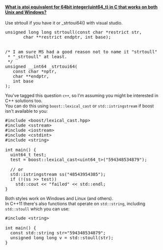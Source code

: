 #### [What is atoi equivalent for 64bit integer(uint64_t) in C that works on both Unix and Windows?](https://stackoverflow.com/questions/7502926/what-is-atoi-equivalent-for-64bit-integeruint64-t-in-c-that-works-on-both-unix)

Use strtoull if you have it or _strtoui64() with visual studio.<br>
<pre>
unsigned long long strtoull(const char *restrict str,
       char **restrict endptr, int base);


/* I am sure MS had a good reason not to name it "strtoull" or
 * "_strtoull" at least.
 */
unsigned __int64 _strtoui64(
   const char *nptr,
   char **endptr,
   int base 
);
</pre>

You've tagged this question `c++`, so I'm assuming you might be interested in C++ solutions too.<br>
You can do this using `boost::lexical_cast` or `std::istringstream` if boost isn't available to you:<br>
<pre>
#include &lt;boost/lexical_cast.hpp&gt;
#include &lt;sstream&gt;
#include &lt;iostream&gt;
#include &lt;cstdint&gt;
#include &lt;string&gt;

int main() {
  uint64_t test;
  test = boost::lexical_cast&lt;uint64_t&gt;("594348534879");

  // or
  std::istringstream ss("48543954385");
  if (!(ss >> test))
    std::cout &lt;&lt; "failed" &lt;&lt; std::endl;
}
</pre>

Both styles work on Windows and Linux (and others).<br>
In C++11 there's also functions that operate on `std::string`, including `std::stoull` which you can use:<br>
<pre>
#include &lt;string&gt;

int main() {
  const std::string str="594348534879";
  unsigned long long v = std::stoull(str);
}
</pre>
